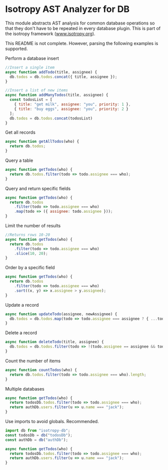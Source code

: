 Isotropy AST Analyzer for DB
============================
This module abstracts AST analysis for common  database operations so that they don't have to be repeated in every database plugin.
This is part of the isotropy framework (www.isotropy.org).

This README is not complete. However, parsing the following examples is supported.

Perform a database insert
```javascript
//Insert a single item
async function addTodo(title, assignee) {
  db.todos = db.todos.concat({ title, assignee });
}

//Insert a list of new items
async function addManyTodos(title, assignee) {
  const todosList = [
    { title: "get milk", assignee: "you", priority: 1 },
    { title: "buy eggs", assignee: "you", priority: 2 }
  ];
  db.todos = db.todos.concat(todosList)
}
```

Get all records
```javascript
async function getAllTodos(who) {
  return db.todos;
}
```

Query a table
```javascript
async function getTodos(who) {
  return db.todos.filter(todo => todo.assignee === who);
}
```

Query and return specific fields
```javascript
async function getTodos(who) {
  return db.todos
    .filter(todo => todo.assignee === who)
    .map(todo => ({ assignee: todo.assignee }));
}
```

Limit the number of results
```javascript
//Returns rows 10-20
async function getTodos(who) {
  return db.todos
    .filter(todo => todo.assignee === who)
    .slice(10, 20);
}
```

Order by a specific field
```javascript
async function getTodos(who) {
  return db.todos
    .filter(todo => todo.assignee === who)
    .sort((x, y) => x.assignee > y.assignee);
}
```

Update a record
```javascript
async function updateTodo(assignee, newAssignee) {
  db.todos = db.todos.map(todo => todo.assignee === assignee ? { ...todo, assignee: newAssignee } : todo);
}
```

Delete a record
```javascript
async function deleteTodo(title, assignee) {
  db.todos = db.todos.filter(todo => !(todo.assignee == assignee && todo.title === title));
}
```

Count the number of items
```javascript
async function countTodos(who) {
  return db.todos.filter(todo => todo.assignee === who).length;
}
```

Multiple databases
```javascript
async function getTodos(who) {
  return todosDb.todos.filter(todo => todo.assignee === who);
  return authDb.users.filter(u => u.name === "jack");
}
```

Use imports to avoid globals. Recommended.
```javascript
import db from "isotropy-db";
const todosDb = db("todosDb");
const authDb = db("authDb");

async function getTodos(who) {
  return todosDb.todos.filter(todo => todo.assignee === who);
  return authDb.users.filter(u => u.name === "jack");
}
```
